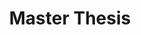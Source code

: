 ---
layout: page
title: Master Thesis
description: Multi-Modal MPPI and Active Inference for Reactive Task and Motion Planning
img: assets/img/research/chapter1-0.jpg
redirect: https://github.com/yuezhezhang
importance: 3
category: research
---